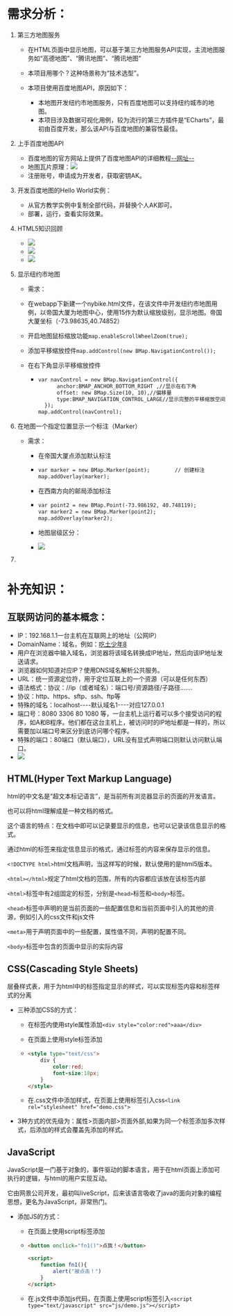 # 需求分析：

1. 第三方地图服务

   - 在HTML页面中显示地图，可以基于第三方地图服务API实现，主流地图服务如“高德地图”、“腾讯地图”、“腾讯地图”

   - 本项目用哪个？这种场景称为“技术选型”。

   - 本项目使用百度地图API，原因如下：
     - 本地图开发纽约市地图服务，只有百度地图可以支持纽约城市的地图。
     - 本项目涉及数据可视化用例，较为流行的第三方插件是“ECharts”，最初由百度开发，那么该API与百度地图的兼容性最佳。

2. 上手百度地图API

   - 百度地图的官方网站上提供了百度地图API的详细教程[--网址--](https://lbsyun.baidu.com/)
   - 地图瓦片原理：![](https://img.99couple.top/20200526151126.png)
   - 注册账号，申请成为开发者，获取密钥AK。

3. 开发百度地图的Hello World实例：

   - 从官方教学实例中复制全部代码，并替换个人AK即可。
   - 部署，运行，查看实际效果。

4. HTML5知识回顾

   - ![](https://img.99couple.top/20200526153236.png)
   - ![](https://img.99couple.top/20200526153252.png)
   - ![](https://img.99couple.top/20200526153312.png)

5. 显示纽约市地图

   - 需求：

   - 在webapp下新建一个nybike.html文件，在该文件中开发纽约市地图用例，以帝国大厦为地图中心，使用15作为默认缩放级别，显示地图。帝国大厦坐标（-73.98635,40.74852）

   - 开启地图鼠标缩放功能`map.enableScrollWheelZoom(true);`

   - 添加平移缩放控件`map.addControl(new BMap.NavigationControl());`

   - 在右下角显示平移缩放控件

     - ```html
       var navControl = new BMap.NavigationControl({
             anchor:BMAP_ANCHOR_BOTTOM_RIGHT ,//显示在右下角
             offset: new BMap.Size(10, 10),//偏移量
             type:BMAP_NAVIGATION_CONTROL_LARGE//显示完整的平移缩放空间
         });
       map.addControl(navControl);
       ```

6. 在地图一个指定位置显示一个标注（Marker）

   - 需求：

     - 在帝国大厦点添加默认标注

     - ```html
       var marker = new BMap.Marker(point);        // 创建标注    
       map.addOverlay(marker);
       ```

     - 在西南方向的邮局添加标注

     - ```html
       var point2 = new BMap.Point(-73.986192, 40.748119);
       var marker2 = new BMap.Marker(point2);
       map.addOverlay(marker2);
       ```

     - 地图层级区分：

     - ![](https://img.99couple.top/20200526185232.png)

7. 

# 补充知识：

## 互联网访问的基本概念：

- IP：192.168.1.1一台主机在互联网上的地址（公网IP）
- DomainName：域名，例如：[吃土少年8](https://99couple.top)
- 用户在浏览器中输入域名，浏览器将该域名转换成IP地址，然后向该IP地址发送请求。
- 浏览器如何知道对应IP？使用DNS域名解析公共服务。
- URL：统一资源定位符，用于定位互联上的一个资源（可以是任何东西）
- 语法格式：协议：//ip（或者域名）：端口号/资源路径/子路径.......
- 协议：http、https、sftp、ssh、ftp等
- 特殊的域名：localhost----默认域名1----对应127.0.0.1
- 端口号：8080 3306 80 1080 等，一台主机上运行着可以多个接受访问的程序，如A和B程序。他们都在这台主机上，被访问时的IP地址都是一样的，所以需要加以端口号来区分到底访问哪个程序。
- 特殊的端口：80端口（默认端口），URL没有显式声明端口则默认访问默认端口。
- ![](https://img.99couple.top/20200526144059.png)

## HTML(Hyper Text Markup Language)

html的中文名是“超文本标记语言”，是当前所有浏览器显示的页面的开发语言。

也可以将html理解成是一种文档的格式。

这个语言的特点：在文档中即可以记录要显示的信息，也可以记录该信息显示的格式。

通过html的标签来指定信息显示的格式，通过标签的内容来保存显示的信息。

`<!DOCTYPE html>`html文档声明，当这样写的时候，默认使用的是html5版本。

`<html></html>`规定了html文档的范围，所有的内容都应该放在该标签内部

`<html>`标签中有2组固定的标签，分别是`<head>`标签和`<body>`标签。

`<head>`标签中声明的是当前页面的一些配置信息和当前页面中引入的其他的资源，例如引入的css文件和js文件

`<meta>`用于声明页面中的一些配置，属性值不同，声明的配置不同。

`<body>`标签中包含的页面中显示的实际内容

## CSS(Cascading Style Sheets)

层叠样式表，用于为html中的标签指定显示的样式，可以实现标签内容和标签样式的分离

- 三种添加CSS的方式：

  - 在标签内使用style属性添加`<div style="color:red">aaa</div>`

  - 在页面上使用style标签添加

  - ```html
    <style type="text/css">
        div {
            color:red;
            font-size:18px;
        }
    </style>
    ```

  - 在.css文件中添加样式，在页面上使用标签引入css`<link rel="stylesheet" href="demo.css">`

- 3种方式的优先级为：属性>页面内部>页面外部,如果为同一个标签添加多次样式，后添加的样式会覆盖先添加的样式。

## JavaScript

JavaScript是一门基于对象的，事件驱动的脚本语言，用于在html页面上添加可执行的逻辑，与html的用户实现互动。

它由网景公司开发，最初叫liveScript，后来该语言吸收了java的面向对象的编程思想，更名为JavaScript，非常热门。

- 添加JS的方式：

  - 在页面上使用script标签添加

  - ```html
    <button onclick="fn1()">点我！</button>
    
    <script>
        function fn1(){
            alert("被点击！")
        }
    </script>
    ```

  - 在.js文件中添加js代码，在页面上使用script标签引入`<script type="text/javascript" src="js/demo.js"></script>`